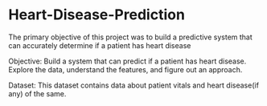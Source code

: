 # Heart-Disease-Prediction
The primary objective of this project was to build a predictive system that can accurately determine if a patient has heart disease

Objective:
Build a system that can predict if a patient has heart disease. Explore the data, understand the
features, and figure out an approach.

Dataset:
This dataset contains data about patient vitals and heart disease(if any) of the same.


